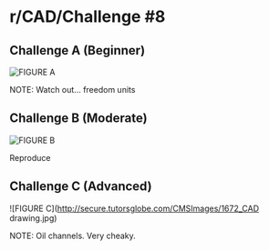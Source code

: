 # r/CAD/Challenge #8

## Challenge A (Beginner)

![FIGURE A](https://fayzanasad.files.wordpress.com/2012/02/1.jpg)

NOTE: Watch out... freedom units

## Challenge B (Moderate)

![FIGURE B](https://d2t1xqejof9utc.cloudfront.net/pictures/files/37843/large.PNG?1399320212)

Reproduce

## Challenge C (Advanced)

![FIGURE C](http://secure.tutorsglobe.com/CMSImages/1672_CAD drawing.jpg)

NOTE: Oil channels. Very cheaky.